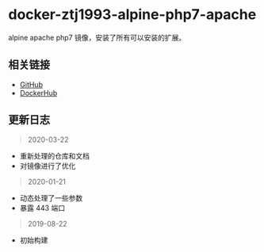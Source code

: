 # docker-ztj1993-alpine-php7-apache

alpine apache php7 镜像，安装了所有可以安装的扩展。

## 相关链接
- [GitHub](https://github.com/ztj-docker/alpine-php7-apache)
- [DockerHub](https://hub.docker.com/r/ztj1993/alpine-php7-apache)

## 更新日志
> 2020-03-22

- 重新处理的仓库和文档
- 对镜像进行了优化

> 2020-01-21

- 动态处理了一些参数
- 暴露 443 端口

> 2019-08-22

- 初始构建
